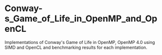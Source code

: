 # Conway-s_Game_of_Life_in_OpenMP_and_OpenCL
Implementations of Conway's Game of Life in OpenMP, OpenMP 4.0 using SIMD and OpenCL and benchmarking results for each implementation.
